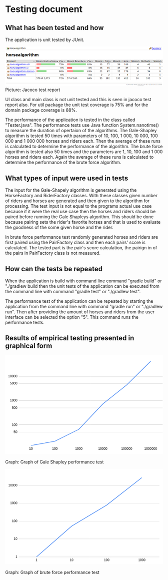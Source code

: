 
# Testing document
    
## What has been tested and how

The application is unit tested by JUnit.

![jacocoTestReport](img/3.png "Jacoco test report")
Picture: Jacoco test report

UI class and main class is not unit tested and this is seen in jacoco test report also. For util package the unit test coverage is 75% and for the domain package coverage is 88%.

The performance of the application is tested in the class called "Tester.java". The performance tests use Java function System.nanotime() to measure the duration of opertaion of the algorithms. The Gale-Shapley algorithm is tested 50 times with parameters of 10, 100, 1 000, 10 000, 100 000 and 1 000 000 horses and riders each. Then the average of these runs is calculated to determine the performance of the algorithm. The brute force algorithm is tested also 50 times and the parameters are 1, 10, 100 and 1 000 horses and riders each. Again the average of these runs is calculated to determine the performance of the brute force algorithm.

## What types of input were used in tests

The input for the Gale-Shapely algorithm is generated using the HorseFactory and RiderFactory classes. With these classes given number of riders and horses are generated and then given to the algorithm for processing. The test input is not equal to the programs actual use case because if it were the real use case then the horses and riders should be paired before running the Gale Shapleys algorithm. This should be done because pairing sets the rider's favorite horses and that is used to evaluate the goodness of the some given horse and the rider.

In brute force performance test randomly generated horses and riders are first paired using the PairFactory class and then each pairs' score is calculated. The tested part is the pair's score calculation, the pairign in of the pairs in PairFactory class is not measured.

## How can the tests be repeated

When the application is build with command line command "gradle build" or "./gradlew build then the unit tests of the application can be executed from the command line with command "gradle test" or "./gradlew test".

The performance test of the application can be repeated by starting the application from the command line with command "gradle run" or "./gradlew run". Then after providing the amount of horses and riders from the user interface can be selected the option "5". This command runs the performance tests. 

## Results of empirical testing presented in graphical form

![Gale Shapely](img/1.png "Gale Shapley algorithm")

Graph: Graph of Gale Shapley performance test

![Brute force](img/2.png "Brute force")

Graph: Graph of brute force performance test
    

